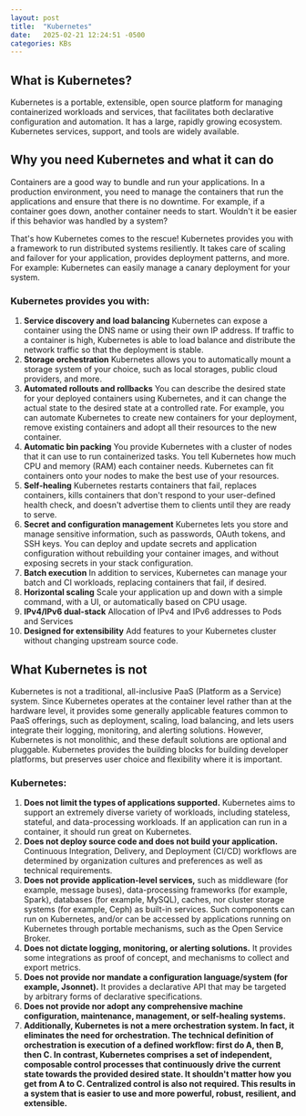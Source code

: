 ```yaml
---
layout: post
title:  "Kubernetes"
date:   2025-02-21 12:24:51 -0500
categories: KBs
---
```


## What is Kubernetes?
Kubernetes is a portable, extensible, open source platform for managing containerized workloads and services, that facilitates both declarative configuration and automation. It has a large, rapidly growing ecosystem. Kubernetes services, support, and tools are widely available.

## Why you need Kubernetes and what it can do
Containers are a good way to bundle and run your applications. In a production environment, you need to manage the containers that run the applications and ensure that there is no downtime. For example, if a container goes down, another container needs to start. Wouldn't it be easier if this behavior was handled by a system?

That's how Kubernetes comes to the rescue! Kubernetes provides you with a framework to run distributed systems resiliently. It takes care of scaling and failover for your application, provides deployment patterns, and more. For example: Kubernetes can easily manage a canary deployment for your system.

### Kubernetes provides you with:

1. **Service discovery and load balancing** Kubernetes can expose a container using the DNS name or using their own IP address. If traffic to a container is high, Kubernetes is able to load balance and distribute the network traffic so that the deployment is stable.
2. **Storage orchestration** Kubernetes allows you to automatically mount a storage system of your choice, such as local storages, public cloud providers, and more.
3. **Automated rollouts and rollbacks** You can describe the desired state for your deployed containers using Kubernetes, and it can change the actual state to the desired state at a controlled rate. For example, you can automate Kubernetes to create new containers for your deployment, remove existing containers and adopt all their resources to the new container.
4. **Automatic bin packing** You provide Kubernetes with a cluster of nodes that it can use to run containerized tasks. You tell Kubernetes how much CPU and memory (RAM) each container needs. Kubernetes can fit containers onto your nodes to make the best use of your resources.
5. **Self-healing** Kubernetes restarts containers that fail, replaces containers, kills containers that don't respond to your user-defined health check, and doesn't advertise them to clients until they are ready to serve.
6. **Secret and configuration management** Kubernetes lets you store and manage sensitive information, such as passwords, OAuth tokens, and SSH keys. You can deploy and update secrets and application configuration without rebuilding your container images, and without exposing secrets in your stack configuration.
7. **Batch execution** In addition to services, Kubernetes can manage your batch and CI workloads, replacing containers that fail, if desired.
8. **Horizontal scaling** Scale your application up and down with a simple command, with a UI, or automatically based on CPU usage.
9. **IPv4/IPv6 dual-stack** Allocation of IPv4 and IPv6 addresses to Pods and Services
10. **Designed for extensibility** Add features to your Kubernetes cluster without changing upstream source code.

## What Kubernetes is not
Kubernetes is not a traditional, all-inclusive PaaS (Platform as a Service) system. Since Kubernetes operates at the container level rather than at the hardware level, it provides some generally applicable features common to PaaS offerings, such as deployment, scaling, load balancing, and lets users integrate their logging, monitoring, and alerting solutions. However, Kubernetes is not monolithic, and these default solutions are optional and pluggable. Kubernetes provides the building blocks for building developer platforms, but preserves user choice and flexibility where it is important.

### Kubernetes:

1. **Does not limit the types of applications supported.** Kubernetes aims to support an extremely diverse variety of workloads, including stateless, stateful, and data-processing workloads. If an application can run in a container, it should run great on Kubernetes.
2. **Does not deploy source code and does not build your application.** Continuous Integration, Delivery, and Deployment (CI/CD) workflows are determined by organization cultures and preferences as well as technical requirements.
3. **Does not provide application-level services,** such as middleware (for example, message buses), data-processing frameworks (for example, Spark), databases (for example, MySQL), caches, nor cluster storage systems (for example, Ceph) as built-in services. Such components can run on Kubernetes, and/or can be accessed by applications running on Kubernetes through portable mechanisms, such as the Open Service Broker.
4. **Does not dictate logging, monitoring, or alerting solutions.** It provides some integrations as proof of concept, and mechanisms to collect and export metrics.
5. **Does not provide nor mandate a configuration language/system (for example, Jsonnet).** It provides a declarative API that may be targeted by arbitrary forms of declarative specifications.
6. **Does not provide nor adopt any comprehensive machine configuration, maintenance, management, or self-healing systems.**
7. **Additionally, Kubernetes is not a mere orchestration system. In fact, it eliminates the need for orchestration. The technical definition of orchestration is execution of a defined workflow: first do A, then B, then C. In contrast, Kubernetes comprises a set of independent, composable control processes that continuously drive the current state towards the provided desired state. It shouldn't matter how you get from A to C. Centralized control is also not required. This results in a system that is easier to use and more powerful, robust, resilient, and extensible.**
